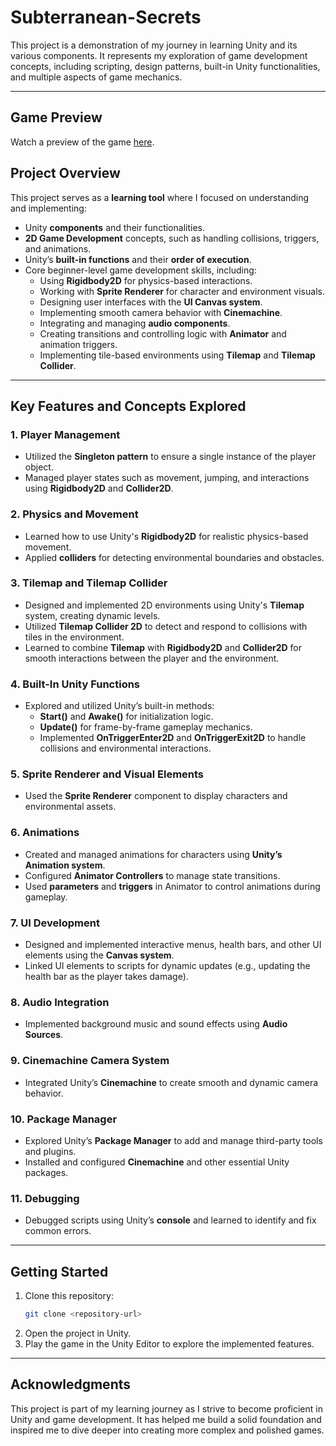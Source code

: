 # Subterranean-Secrets

This project is a demonstration of my journey in learning Unity and its various components. It represents my exploration of game development concepts, including scripting, design patterns, built-in Unity functionalities, and multiple aspects of game mechanics.

---

## Game Preview
Watch a preview of the game [here](https://youtu.be/gCIBulQ_Vxg).


## Project Overview

This project serves as a **learning tool** where I focused on understanding and implementing:

- Unity **components** and their functionalities.
- **2D Game Development** concepts, such as handling collisions, triggers, and animations.
- Unity’s **built-in functions** and their **order of execution**.
- Core beginner-level game development skills, including:
  - Using **Rigidbody2D** for physics-based interactions.
  - Working with **Sprite Renderer** for character and environment visuals.
  - Designing user interfaces with the **UI Canvas system**.
  - Implementing smooth camera behavior with **Cinemachine**.
  - Integrating and managing **audio components**.
  - Creating transitions and controlling logic with **Animator** and animation triggers.
  - Implementing tile-based environments using **Tilemap** and **Tilemap Collider**.

---

## Key Features and Concepts Explored

### 1. **Player Management**
- Utilized the **Singleton pattern** to ensure a single instance of the player object.
- Managed player states such as movement, jumping, and interactions using **Rigidbody2D** and **Collider2D**.

### 2. **Physics and Movement**
- Learned how to use Unity's **Rigidbody2D** for realistic physics-based movement.
- Applied **colliders** for detecting environmental boundaries and obstacles.

### 3. **Tilemap and Tilemap Collider**
- Designed and implemented 2D environments using Unity's **Tilemap** system, creating dynamic levels.
- Utilized **Tilemap Collider 2D** to detect and respond to collisions with tiles in the environment.
- Learned to combine **Tilemap** with **Rigidbody2D** and **Collider2D** for smooth interactions between the player and the environment.

### 4. **Built-In Unity Functions**
- Explored and utilized Unity’s built-in methods:
  - **Start()** and **Awake()** for initialization logic.
  - **Update()** for frame-by-frame gameplay mechanics.
  - Implemented **OnTriggerEnter2D** and **OnTriggerExit2D** to handle collisions and environmental interactions.

### 5. **Sprite Renderer and Visual Elements**
- Used the **Sprite Renderer** component to display characters and environmental assets.

### 6. **Animations**
- Created and managed animations for characters using **Unity’s Animation system**.
- Configured **Animator Controllers** to manage state transitions.
- Used **parameters** and **triggers** in Animator to control animations during gameplay.

### 7. **UI Development**
- Designed and implemented interactive menus, health bars, and other UI elements using the **Canvas system**.
- Linked UI elements to scripts for dynamic updates (e.g., updating the health bar as the player takes damage).

### 8. **Audio Integration**
- Implemented background music and sound effects using **Audio Sources**.

### 9. **Cinemachine Camera System**
- Integrated Unity’s **Cinemachine** to create smooth and dynamic camera behavior.

### 10. **Package Manager**
- Explored Unity’s **Package Manager** to add and manage third-party tools and plugins.
- Installed and configured **Cinemachine** and other essential Unity packages.

### 11. Debugging
- Debugged scripts using Unity’s **console** and learned to identify and fix common errors.
---


## Getting Started

1. Clone this repository:
   ```bash
   git clone <repository-url>
   ```
2. Open the project in Unity.
3. Play the game in the Unity Editor to explore the implemented features.

---

## Acknowledgments

This project is part of my learning journey as I strive to become proficient in Unity and game development. It has helped me build a solid foundation and inspired me to dive deeper into creating more complex and polished games.
